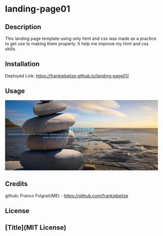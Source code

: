 # landing-page01


## Description

This landing page template using only html and css was made as a practice to get use to making them properly. It help me improve my html and css skills.

## Installation

Deployed Link: https://frankiebelize.github.io/landing-page01/

## Usage

![alt text](assets/screenshot.png)

## Credits
github: Franco Folgrait(ME) - https://github.com/frankiebelize
## License
[Title](MIT License)
---
